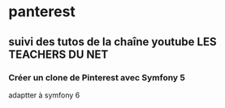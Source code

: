 # panterest

## suivi des tutos de la chaîne youtube LES TEACHERS DU NET

### Créer un clone de Pinterest avec Symfony 5 
adaptter à symfony 6

